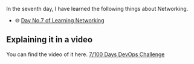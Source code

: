 In the seventh day, I have learned the following things about Networking.

- 🌐 [Day No.7 of Learning Networking](../PDFs/Computer-Networking-4.pdf)


## **Explaining it in a video**

You can find the video of it here. [7/100 Days DevOps Challenge]()